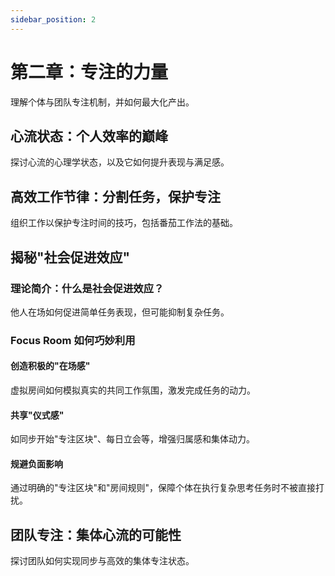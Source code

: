 ```yaml
---
sidebar_position: 2
---
```


# 第二章：专注的力量

理解个体与团队专注机制，并如何最大化产出。

## 心流状态：个人效率的巅峰

探讨心流的心理学状态，以及它如何提升表现与满足感。

## 高效工作节律：分割任务，保护专注

组织工作以保护专注时间的技巧，包括番茄工作法的基础。

## 揭秘"社会促进效应"

### 理论简介：什么是社会促进效应？

他人在场如何促进简单任务表现，但可能抑制复杂任务。

### Focus Room 如何巧妙利用

#### 创造积极的"在场感"

虚拟房间如何模拟真实的共同工作氛围，激发完成任务的动力。

#### 共享"仪式感"

如同步开始"专注区块"、每日立会等，增强归属感和集体动力。

#### 规避负面影响

通过明确的"专注区块"和"房间规则"，保障个体在执行复杂思考任务时不被直接打扰。

## 团队专注：集体心流的可能性

探讨团队如何实现同步与高效的集体专注状态。 